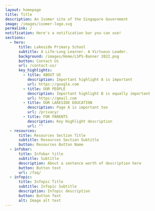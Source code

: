 ```yaml
---
layout: homepage
title: Title
description: An Isomer site of the Singapore Government
image: /images/isomer-logo.svg
permalink: /
notification: Here's a notification bar you can use!
sections:
  - hero:
      title: Lakeside Primary School
      subtitle: A Life-Long Learner. A Virtuous Leader.
      background: /images/Home/LSPS-Banner 2022.png
      button: Contact Us
      url: /contact-us/
      key_highlights:
        - title: ABOUT US
          description: Important highlight A is important
          url: https://google.com
        - title: OUR PEOPLE
          description: Important highlight B is equally important
          url: https://gmail.com
        - title: OUR LAKESIDE EDUCATION
          description: Page A is important too
          url: /privacy/
        - title: FOR PARENTS
          description: Key Highlight description
          url: ""
  - resources:
      title: Resources Section Title
      subtitle: Resources Section Subtitle
      button: Resources Button Name
  - infobar:
      title: Infobar title
      subtitle: Subtitle
      description: About a sentence worth of description here
      button: Button text
      url: /faq/
  - infopic:
      title: Infopic Title
      subtitle: Infopic Subtitle
      description: Infopic description
      button: Button Text
      alt: Image alt text
---
```

